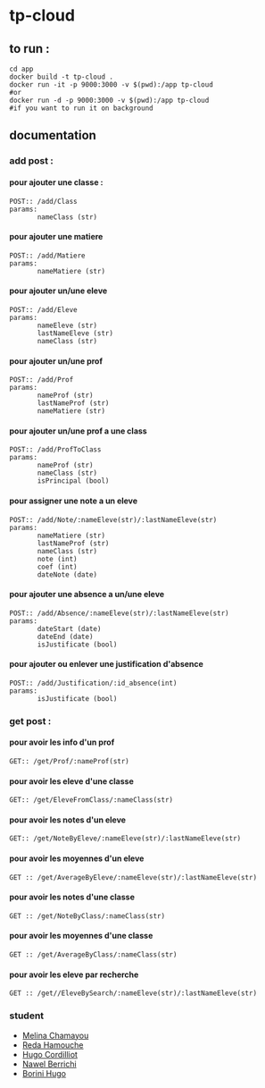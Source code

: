 # tp-cloud


## to run : 

    cd app
    docker build -t tp-cloud .
    docker run -it -p 9000:3000 -v $(pwd):/app tp-cloud
    #or
    docker run -d -p 9000:3000 -v $(pwd):/app tp-cloud  
    #if you want to run it on background


## documentation

### add post :

#### pour ajouter une classe :
    POST:: /add/Class
    params:
		   nameClass (str)
#### pour ajouter une matiere
    POST:: /add/Matiere
    params:
		   nameMatiere (str)
#### pour ajouter un/une eleve
    POST:: /add/Eleve
    params:
		   nameEleve (str)
		   lastNameEleve (str)
		   nameClass (str)
#### pour ajouter un/une prof

    POST:: /add/Prof
    params:
		   nameProf (str)
		   lastNameProf (str)
		   nameMatiere (str)
#### pour ajouter un/une prof a une class
    POST:: /add/ProfToClass
    params:
		   nameProf (str)
		   nameClass (str)
		   isPrincipal (bool)
		   
#### pour assigner une note a un eleve
    POST:: /add/Note/:nameEleve(str)/:lastNameEleve(str)
    params:
		   nameMatiere (str)
		   lastNameProf (str)
		   nameClass (str)
		   note (int)
		   coef (int)
		   dateNote (date)

#### pour ajouter une absence a un/une eleve
    POST:: /add/Absence/:nameEleve(str)/:lastNameEleve(str)
    params:
		   dateStart (date)
		   dateEnd (date)
		   isJustificate (bool)

#### pour ajouter ou enlever une justification d'absence

    POST:: /add/Justification/:id_absence(int)
    params:
		   isJustificate (bool)

### get post : 

#### pour avoir les info d'un prof
    GET:: /get/Prof/:nameProf(str)

#### pour avoir les eleve d'une classe

    GET:: /get/EleveFromClass/:nameClass(str)


#### pour avoir les notes d'un eleve 

    GET:: /get/NoteByEleve/:nameEleve(str)/:lastNameEleve(str)

#### pour avoir les moyennes d'un eleve

    GET :: /get/AverageByEleve/:nameEleve(str)/:lastNameEleve(str)
   
#### pour avoir les notes d'une classe

    GET :: /get/NoteByClass/:nameClass(str)
    
#### pour avoir les moyennes d'une classe
	
    GET :: /get/AverageByClass/:nameClass(str)

#### pour avoir les eleve par recherche

    GET :: /get//EleveBySearch/:nameEleve(str)/:lastNameEleve(str)
    
### student

 - [Melina Chamayou](https://github.com/Klochette)
 - [Reda Hamouche](https://github.com/RedaHamouche)
 - [Hugo Cordilliot](https://github.com/Hgo0123)
 - [Nawel Berrichi](https://github.com/NawelBrrch)
 - [Borini Hugo](https://github.com/hugoborini)

